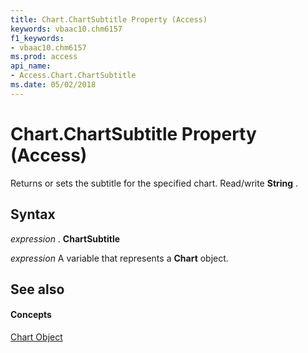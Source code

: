 ```yaml
---
title: Chart.ChartSubtitle Property (Access)
keywords: vbaac10.chm6157
f1_keywords:
- vbaac10.chm6157
ms.prod: access
api_name:
- Access.Chart.ChartSubtitle
ms.date: 05/02/2018
---
```



# Chart.ChartSubtitle Property (Access)

Returns or sets the subtitle for the specified chart. Read/write **String** .


## Syntax

 _expression_ . **ChartSubtitle**

 _expression_ A variable that represents a **Chart** object.


## See also


#### Concepts


[Chart Object](chart-object-access.md)